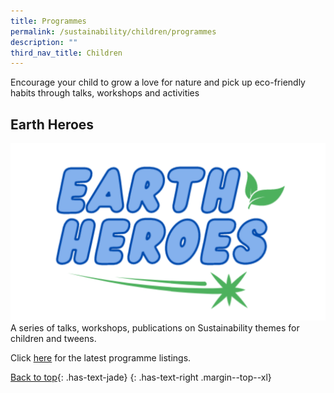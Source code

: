 ```yaml
---
title: Programmes
permalink: /sustainability/children/programmes
description: ""
third_nav_title: Children
---
```

Encourage your child to grow a love for nature and pick up eco-friendly habits through talks, workshops and activities

## **Earth Heroes**
![Alt text for image on Isomer site](/images/sustainability/Sustainability-Prog-Children-02.png)
A series of talks, workshops, publications on Sustainability themes for children and tweens.   

Click [here](https://go.gov.sg/cckpl) for the latest programme listings.

[Back to top](#main-content){: .has-text-jade}
{: .has-text-right .margin--top--xl}